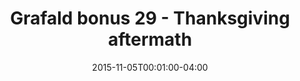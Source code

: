 ---
title: "Grafald bonus 29 - Thanksgiving aftermath"
type: "image"
date: 2015-11-05T00:01:00-04:00
draft: false
categories: ["Projects"]
image_path: "../img/2015/bonus_29.png"
alt_text: ""
---